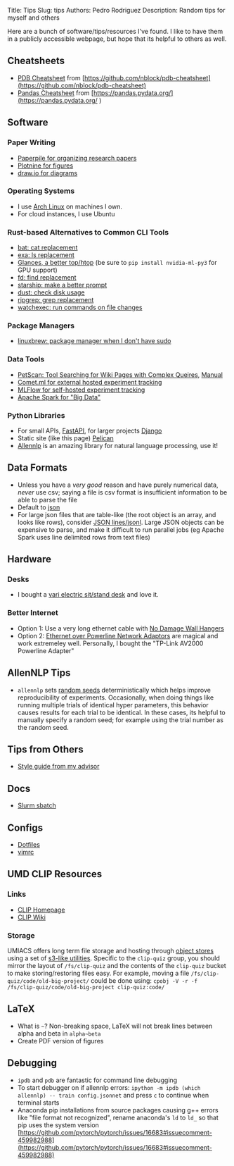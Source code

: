 Title: Tips
Slug: tips
Authors: Pedro Rodriguez
Description: Random tips for myself and others

Here are a bunch of software/tips/resources I've found. I like to have them in a publicly accessible webpage, but hope that its helpful to others as well.

## Cheatsheets

* [PDB Cheatsheet](static/pdf/pdb-cheatsheet.pdf) from [https://github.com/nblock/pdb-cheatsheet](https://github.com/nblock/pdb-cheatsheet)
* [Pandas Cheatsheet](static/pdf/pandas-cheat-sheet.pdf) from [https://pandas.pydata.org/](https://pandas.pydata.org/
)

## Software

### Paper Writing
* [Paperpile for organizing research papers](https://paperpile.com/)
* [Plotnine for figures](https://plotnine.readthedocs.io)
* [draw.io for diagrams](https://draw.io)

### Operating Systems
* I use [Arch Linux](https://www.archlinux.org/) on machines I own.
* For cloud instances, I use Ubuntu

### Rust-based Alternatives to Common CLI Tools
* [bat: cat replacement](https://github.com/sharkdp/bat)
* [exa: ls replacement](https://the.exa.website/)
* [Glances, a better top/htop](https://nicolargo.github.io/glances/) (be sure to `pip install nvidia-ml-py3` for GPU support)
* [fd: find replacement](https://github.com/sharkdp/fd)
* [starship: make a better prompt](https://starship.rs/)
* [dust: check disk usage](https://github.com/bootandy/dust)
* [ripgrep: grep replacement](https://github.com/BurntSushi/ripgrep)
* [watchexec: run commands on file changes](https://github.com/watchexec/watchexec)

### Package Managers
* [linuxbrew: package manager when I don't have sudo](https://docs.brew.sh/Homebrew-on-Linux)

### Data Tools
* [PetScan: Tool Searching for Wiki Pages with Complex Queires](https://petscan.wmflabs.org/), [Manual](https://meta.wikimedia.org/wiki/PetScan/en)
* [Comet.ml for external hosted experiment tracking](https://comet.ml)
* [MLFlow for self-hosted experiment tracking](https://mlflow.org/)
* [Apache Spark for "Big Data"](https://spark.apache.org/)

### Python Libraries

* For small APIs, [FastAPI](fastapi.tiangolo.com/), for larger projects [Django](https://www.djangoproject.com/)
* Static site (like this page) [Pelican](https://docs.getpelican.com/en/stable/)
* [Allennlp](https://github.com/allenai/allennlp) is an amazing library for natural language processing, use it!

## Data Formats

* Unless you have a *very good* reason and have purely numerical data, *never* use csv; saying a file is csv format is insufficient information to be able to parse the file
* Default to [json](https://www.json.org/)
* For large json files that are table-like (the root object is an array, and looks like rows), consider [JSON lines/jsonl](http://jsonlines.org/). Large JSON objects can be expensive to parse, and make it difficult to run parallel jobs (eg Apache Spark uses line delimited rows from text files)

## Hardware

### Desks

* I bought a [vari electric sit/stand desk](https://www.vari.com/electric-standing-desk-60x30/FD-ESD6030.html) and love it.

### Better Internet

* Option 1: Use a very long ethernet cable with [No Damage Wall Hangers](https://www.amazon.com/slp/no-damage-wall-hangers/6n75kefycjaf38m)
* Option 2: [Ethernet over Powerline Network Adaptors](https://www.amazon.com/Powerline-Computer-Network-Adapters/b?ie=UTF8&node=1194444) are magical and work extremeley well. Personally, I bought the "TP-Link AV2000 Powerline Adapter"

## AllenNLP Tips

* `allennlp` sets [random seeds](https://github.com/allenai/allennlp/blob/v0.9.0/allennlp/common/util.py#L177) deterministically which helps improve reproducibility of experiments. Occasionally, when doing things like running multiple trials of identical hyper parameters, this behavior causes results for each trial to be identical. In these cases, its helpful to manually specify a random seed; for example using the trial number as the random seed.

## Tips from Others
* [Style guide from my advisor](http://users.umiacs.umd.edu/~jbg/static/style.html)

## Docs

* [Slurm sbatch](https://slurm.schedmd.com/sbatch.html)

## Configs

* [Dotfiles](https://github.com/EntilZha/dotfiles)
* [vimrc](https://github.com/EntilZha/dotfiles/blob/master/vimrc)


## UMD CLIP Resources

### Links
* [CLIP Homepage](https://wiki.umiacs.umd.edu/clip/index.php/Main_Page)
* [CLIP Wiki](https://wiki.umiacs.umd.edu/clip/clipwiki/index.php)

### Storage

UMIACS offers long term file storage and hosting through [object stores](https://obj.umiacs.umd.edu/obj/) using a set of [s3-like utilities](https://gitlab.umiacs.umd.edu/staff/umobj/tree/master).
Specific to the `clip-quiz` group, you should mirror the layout of `/fs/clip-quiz` and the contents of the `clip-quiz` bucket to make storing/restoring files easy.
For example, moving a file `/fs/clip-quiz/code/old-big-project/` could be done using: `cpobj -V -r -f /fs/clip-quiz/code/old-big-project clip-quiz:code/`

## LaTeX

* What is `~`? Non-breaking space, LaTeX will not break lines between alpha and beta in `alpha~beta`
* Create PDF version of figures

## Debugging

* `ipdb` and `pdb` are fantastic for command line debugging
* To start debugger on if allennlp errors: `ipython -m ipdb (which allennlp) -- train config.jsonnet` and press `c` to continue when terminal starts
* Anaconda pip installations from source packages causing g++ errors like "file format not recognized", rename anaconda's `ld` to `ld_` so that pip uses the system version [https://github.com/pytorch/pytorch/issues/16683#issuecomment-459982988](https://github.com/pytorch/pytorch/issues/16683#issuecomment-459982988)
